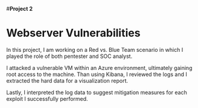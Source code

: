 #**Project 2**
# **Webserver Vulnerabilities**

In this project, I am working on a Red vs. Blue Team scenario in which I played the role of both pentester and SOC analyst.

I attacked a vulnerable VM within an Azure environment, ultimately gaining root access to the machine. Than using Kibana, I reviewed the logs and I extracted the hard data for a visualization report.

Lastly, I interpreted the log data to suggest mitigation measures for each exploit I successfully performed.
